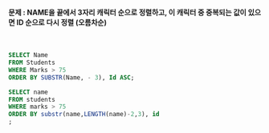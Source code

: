 #### 문제 :  NAME을 끝에서 3자리 캐릭터 순으로 정렬하고, 이 캐릭터 중 중복되는 값이 있으면 ID 순으로 다시 정렬 (오름차순)
<br/>

```sql
SELECT Name
FROM Students
WHERE Marks > 75
ORDER BY SUBSTR(Name, - 3), Id ASC;
```
```sql
SELECT name 
FROM students 
WHERE marks > 75 
ORDER BY substr(name,LENGTH(name)-2,3), id
;
```
